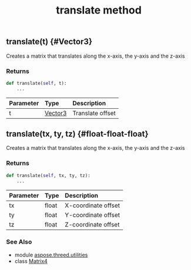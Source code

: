 ﻿---
title: translate method
second_title: Aspose.3D for Python via .NET API References
description: 
type: docs
weight: 110
url: /python-net/aspose.threed.utilities/matrix4/translate/
is_root: false
---

## translate(t) {#Vector3}

Creates a matrix that translates along the x-axis, the y-axis and the z-axis

### Returns 





```python
def translate(self, t):
    ...
```


| Parameter | Type | Description |
| :- | :- | :- |
| t | [Vector3](/3d/python-net/aspose.threed.utilities/vector3) | Translate offset |


## translate(tx, ty, tz) {#float-float-float}

Creates a matrix that translates along the x-axis, the y-axis and the z-axis

### Returns 





```python
def translate(self, tx, ty, tz):
    ...
```


| Parameter | Type | Description |
| :- | :- | :- |
| tx | float | X-coordinate offset |
| ty | float | Y-coordinate offset |
| tz | float | Z-coordinate offset |



### See Also
* module [aspose.threed.utilities](../../)
* class [Matrix4](/3d/python-net/aspose.threed.utilities/matrix4)
